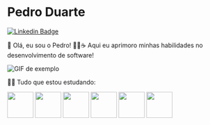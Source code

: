 # Pedro Duarte
[![Linkedin Badge](https://img.shields.io/badge/-LinkedIn-blue?style=flat-square&logo=Linkedin&logoColor=white&link=https:/www.linkedin.com/in/devpedroduarte/)](https://www.linkedin.com/in/devpedroduarte/)

👋 Olá, eu sou o Pedro! 👨‍💻☕️ Aqui eu aprimoro minhas habilidades no desenvolvimento de software! <br />

![GIF de exemplo](https://miro.medium.com/v2/resize:fit:1360/1*zVnWJtyGOX_kUIDm6ccCfQ.gif)

👨‍💻 Tudo que estou estudando:
<br />
<div>
  <img src="https://cdn.jsdelivr.net/gh/devicons/devicon/icons/java/java-original-wordmark.svg" width="60" height="60"/>
  <img src="https://cdn.jsdelivr.net/gh/devicons/devicon/icons/javascript/javascript-original.svg" width="60" height="60"/>
  <img src="https://cdn.jsdelivr.net/gh/devicons/devicon/icons/typescript/typescript-original.svg" width="60" height="60"/>
  <img src="https://cdn.jsdelivr.net/gh/devicons/devicon/icons/spring/spring-original-wordmark.svg" width="60" height="60"/>
  <img src="https://cdn.jsdelivr.net/gh/devicons/devicon/icons/nodejs/nodejs-original-wordmark.svg" width="60" height="60"/>
  <img src="https://cdn.jsdelivr.net/gh/devicons/devicon/icons/angularjs/angularjs-original.svg" width="60" height="60"/>
</div>
<br />
